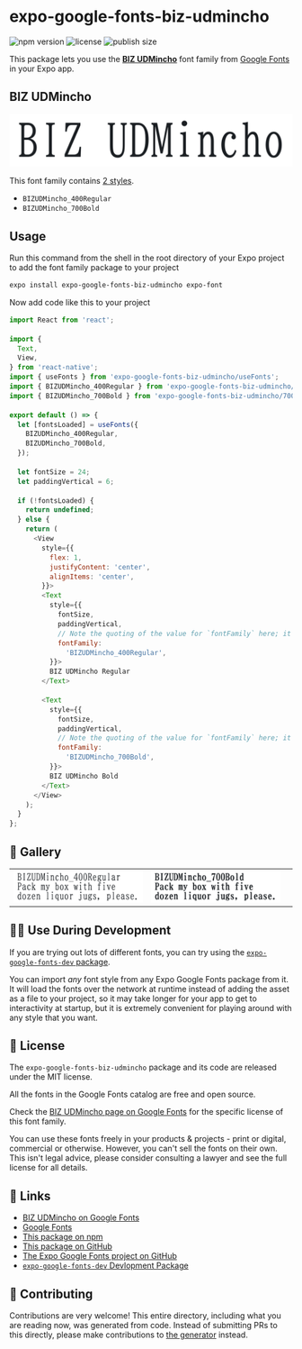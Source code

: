 # expo-google-fonts-biz-udmincho

![npm version](https://flat.badgen.net/npm/v/expo-google-fonts-biz-udmincho)
![license](https://flat.badgen.net/github/license/expo/google-fonts)
![publish size](https://flat.badgen.net/packagephobia/install/expo-google-fonts-biz-udmincho)

This package lets you use the [**BIZ UDMincho**](https://fonts.google.com/specimen/BIZ+UDMincho) font family from [Google Fonts](https://fonts.google.com/) in your Expo app.

## BIZ UDMincho

![BIZ UDMincho](./font-family.png)

This font family contains [2 styles](#-gallery).

- `BIZUDMincho_400Regular`
- `BIZUDMincho_700Bold`

## Usage

Run this command from the shell in the root directory of your Expo project to add the font family package to your project
```sh
expo install expo-google-fonts-biz-udmincho expo-font
```

Now add code like this to your project
```js
import React from 'react';

import {
  Text,
  View,
} from 'react-native';
import { useFonts } from 'expo-google-fonts-biz-udmincho/useFonts';
import { BIZUDMincho_400Regular } from 'expo-google-fonts-biz-udmincho/400Regular';
import { BIZUDMincho_700Bold } from 'expo-google-fonts-biz-udmincho/700Bold';

export default () => {
  let [fontsLoaded] = useFonts({
    BIZUDMincho_400Regular,
    BIZUDMincho_700Bold,
  });

  let fontSize = 24;
  let paddingVertical = 6;

  if (!fontsLoaded) {
    return undefined;
  } else {
    return (
      <View
        style={{
          flex: 1,
          justifyContent: 'center',
          alignItems: 'center',
        }}>
        <Text
          style={{
            fontSize,
            paddingVertical,
            // Note the quoting of the value for `fontFamily` here; it expects a string!
            fontFamily:
              'BIZUDMincho_400Regular',
          }}>
          BIZ UDMincho Regular
        </Text>

        <Text
          style={{
            fontSize,
            paddingVertical,
            // Note the quoting of the value for `fontFamily` here; it expects a string!
            fontFamily:
              'BIZUDMincho_700Bold',
          }}>
          BIZ UDMincho Bold
        </Text>
      </View>
    );
  }
};

```

## 🔡 Gallery


||||
|-|-|-|
|![BIZUDMincho_400Regular](.//400Regular/BIZUDMincho_400Regular.ttf.png)|![BIZUDMincho_700Bold](.//700Bold/BIZUDMincho_700Bold.ttf.png)|||


## 👩‍💻 Use During Development

If you are trying out lots of different fonts, you can try using the [`expo-google-fonts-dev` package](https://github.com/freeboub/google-fonts/tree/master/font-packages/dev#readme).

You can import *any* font style from any Expo Google Fonts package from it. It will load the fonts
over the network at runtime instead of adding the asset as a file to your project, so it may take longer
for your app to get to interactivity at startup, but it is extremely convenient
for playing around with any style that you want.

## 📖 License

The `expo-google-fonts-biz-udmincho` package and its code are released under the MIT license.

All the fonts in the Google Fonts catalog are free and open source.

Check the [BIZ UDMincho page on Google Fonts](https://fonts.google.com/specimen/BIZ+UDMincho) for the specific license of this font family.

You can use these fonts freely in your products & projects - print or digital, commercial or otherwise. However, you can't sell the fonts on their own. This isn't legal advice, please consider consulting a lawyer and see the full license for all details.

## 🔗 Links

- [BIZ UDMincho on Google Fonts](https://fonts.google.com/specimen/BIZ+UDMincho)
- [Google Fonts](https://fonts.google.com/)
- [This package on npm](https://www.npmjs.com/package/expo-google-fonts-biz-udmincho)
- [This package on GitHub](https://github.com/freeboub/google-fonts/tree/master/font-packages/biz-udmincho)
- [The Expo Google Fonts project on GitHub](https://github.com/freeboub/google-fonts)
- [`expo-google-fonts-dev` Devlopment Package](https://github.com/freeboub/google-fonts/tree/master/font-packages/dev)

## 🤝 Contributing

Contributions are very welcome! This entire directory, including what you are reading now, was generated from code. Instead of submitting PRs to this directly, please make contributions to [the generator](https://github.com/freeboub/google-fonts/tree/master/packages/generator) instead.
